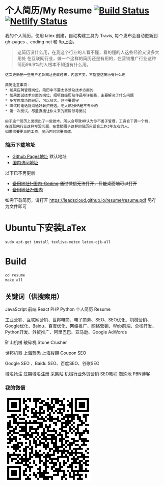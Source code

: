 # 个人简历/My Resume [![Build Status](https://travis-ci.org/leadscloud/resume.svg?branch=master)](https://travis-ci.org/leadscloud/resume) [![Netlify Status](https://api.netlify.com/api/v1/badges/f1102d91-e471-4ceb-9b49-ebb09b48f9c0/deploy-status)](https://app.netlify.com/sites/zhanglei/deploys)

我的个人简历，使用 latex 创建，自动构建工具为 Travis, 每个发布会自动更新到 gh-pages 、coding.net 和 ftp上面。

> 这简历没什么用，在我这个行业的人看不懂，看的懂的人这些经验又没多大用处
    在互联网行业，做一个这样的简历还是有用的，在营销推广行业这种简历99.9%的人根本不知道有什么用。

    这次更新把一些用户名及网址更改过来，内容不变，不指望这简历有什么用

    简历注意事项：
    * 如果应聘管理岗位，简历中不要太多涉及技术方面的
    * 如果面试技术方面的岗位，把项目经历及作品写详细些，主要解决了什么问题
    * 多写你成功的经历，可以夸大，但不要保守
    * 面试时电话就沟通好薪资待遇，绝大部分HR是不专业的
    * 第一次面试，尽量直接让你未来的直属领导面试

    由于这个简历上面突出了一些技术，所以会导致HR认为你不善于管理，工资会下调一个档，
    在互联网行业这样写没问题，在营销圈子这样的简历只适合工作3年左右的人，
    如果需要更高的工资，简历内容需要修改。

### 简历下载地址

* [Github Pages地址](https://leadscloud.github.io/resume/resume.pdf) 默认地址
* [国内访问地址](https://zhanglei.netlify.app/resume.pdf)

以下已不再更新

* ~~[备用地址1-国内-Coding](http://yzv.coding.me/resume/resume.pdf) 通过微信无法打开，只能桌面端可以打开~~
* ~~[备用地址2-国内](http://www.shibangsoft.com/resume.pdf)~~

如需下载简历，请打开
https://leadscloud.github.io/resume/resume.pdf
另存为文件即可

# Ubuntu下安装LaTex

```
sudo apt-get install texlive-xetex latex-cjk-all
```

# Build

```
cd resume
make all
```

## 关键词（供搜索用）

JavaScript 前端 React PHP Python 个人简历 Resume

工业营销、互联网营销、世邦电商、电子商务、SEO、SEO优化、机械营销、Google优化、Baidu、百度优化、网络推广、网络营销、Web前端、全栈开发、Python开发、外贸推广、阿里巴巴、亚马逊、Google AdWords

矿山机械 破碎机 Stone Crusher

世邦机器 上海蓝悉 上海梭翱 Coupon SEO

Google SEO 、Baidu SEO、百度SEO、谷歌SEO

域名抢注  过期域名注册  采集站  机械行业外贸营销 SEO教程 蜘蛛池 PBN博客


### 我的微信
![我的微信](resume/weixin.png)
